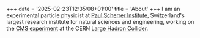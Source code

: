 +++
date = '2025-02-23T12:35:08+01:00'
title = 'About'
+++
I am an experimental particle physicist at [Paul Scherrer Institute](https://psi.ch),
Switzerland's largest research institute for natural sciences and engineering,
working on the [CMS experiment](https://cms.cern/) at the CERN
[Large Hadron Collider](https://home.cern/science/accelerators/large-hadron-collider).
